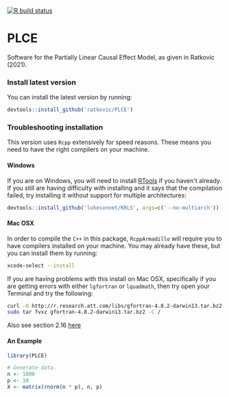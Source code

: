 <!-- badges: start -->
[![R build status](https://github.com/ratkovic/PLCE/workflows/R-CMD-check/badge.svg)](https://github.com/ratkovic/PLCE/actions)
<!-- badges: end -->

# PLCE
Software for the Partially Linear Causal Effect Model, as given in Ratkovic (2021).

### Install latest version

You can install the latest version by running:
```R
devtools::install_github('ratkovic/PLCE')
```

### Troubleshooting installation

This version uses `Rcpp` extensively for speed reasons. These means you need to have the right compilers on your machine.

#### Windows
If you are on Windows, you will need to install [RTools](https://cran.r-project.org/bin/windows/Rtools/) if you haven't already. If you still are having difficulty with installing and it says that the compilation failed, try installing it without support for multiple architectures:
```R
devtools::install_github('lukesonnet/KRLS', args=c('--no-multiarch'))
```

#### Mac OSX

In order to compile the `C++` in this package, `RcppArmadillo` will require you to have compilers installed on your machine. You may already have these, but you can install them by running:

```bash
xcode-select --install
```

If you are having problems with this install on Mac OSX, specifically if you are getting errors with either `lgfortran` or `lquadmath`, then try open your Terminal and try the following:

```bash
curl -O http://r.research.att.com/libs/gfortran-4.8.2-darwin13.tar.bz2
sudo tar fvxz gfortran-4.8.2-darwin13.tar.bz2 -C /
```

Also see section 2.16 [here](http://dirk.eddelbuettel.com/code/rcpp/Rcpp-FAQ.pdf)

#### An Example


```R
library(PLCE)

# Generate data.
n <- 1000
p <- 10
X <- matrix(rnorm(n * p), n, p)

```
